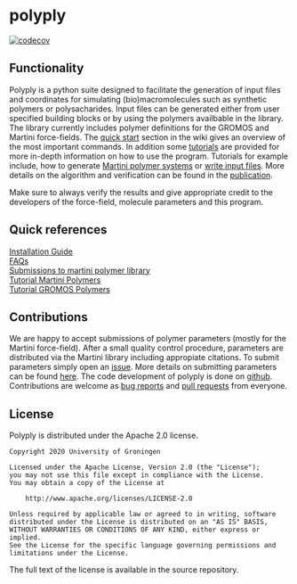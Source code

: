 # polyply

[![codecov](https://codecov.io/gh/marrink-lab/polyply_1.0/branch/master/graph/badge.svg)](https://codecov.io/gh/marrink-lab/polyply_1.0)

## Functionality
Polyply is a python suite designed to facilitate the generation of input files and coordinates for simulating
(bio)macromolecules such as synthetic polymers or polysacharides. Input files can be generated either from user specified building blocks or by using the polymers availbable in the library. The library currently includes polymer definitions for the GROMOS and Martini force-fields. The [quick start](https://github.com/marrink-lab/polyply_1.0/wiki/Quick-Start) section in the wiki gives an overview of the most important commands. In addition some [tutorials][wiki] are provided for more in-depth information on how to use the program. Tutorials for example include, how to generate [Martini polymer systems](https://github.com/marrink-lab/polyply_1.0/wiki/Tutorial:-martini-polymer-melts) or [write input files](https://github.com/marrink-lab/polyply_1.0/wiki/Tutorial:-writing-.ff-input-files). More details on the algorithm and verification can be found in the [publication](https://arxiv.org/abs/2105.05890).

Make sure to always verify the results and give appropriate credit to the developers of the
force-field, molecule parameters and this program. 

## Quick references
[Installation Guide](https://github.com/marrink-lab/polyply_1.0/wiki/Installation)<br/>
[FAQs](https://github.com/marrink-lab/polyply_1.0/wiki/FAQs)<br/>
[Submissions to martini polymer library](https://github.com/marrink-lab/polyply_1.0/wiki/Submit-polymer-parameters)<br/>
[Tutorial Martini Polymers](https://github.com/marrink-lab/polyply_1.0/wiki/Tutorial:-martini-polymer-melts)<br/>
[Tutorial GROMOS Polymers](https://github.com/marrink-lab/polyply_1.0/wiki/Tutorial:-GROMOS-polymer-melts)<br/>

## Contributions
We are happy to accept submissions of polymer parameters (mostly for the Martini force-field). After a small quality control procedure, parameters are distributed via the Martini library including appropiate citations. To submit parameters simply open an [issue][bug reports]. More details on submitting parameters can be found [here](https://github.com/marrink-lab/polyply_1.0/wiki/Submit-polymer-parameters). The code development of polyply is done on [github]. Contributions are welcome as [bug reports] and [pull requests] from everyone.

## License

Polyply is distributed under the Apache 2.0 license.

    Copyright 2020 University of Groningen

	Licensed under the Apache License, Version 2.0 (the "License");
	you may not use this file except in compliance with the License.
	You may obtain a copy of the License at

		http://www.apache.org/licenses/LICENSE-2.0

	Unless required by applicable law or agreed to in writing, software
	distributed under the License is distributed on an "AS IS" BASIS,
	WITHOUT WARRANTIES OR CONDITIONS OF ANY KIND, either express or implied.
	See the License for the specific language governing permissions and
	limitations under the License.

The full text of the license is available in the source repository.

[github]: https://github.com/marrink-lab/polyply_1.0
[bug reports]: https://github.com/marrink-lab/polyply_1.0/issues
[pull requests]: https://github.com/marrink-lab/polyply_1.0/pulls
[wiki]:https://github.com/marrink-lab/polyply_1.0/wiki
[pypi_polyply]: https://pypi.org/project/polyply/
[pipdoc]: https://packaging.python.org/tutorials/installing-packages/#installing-packages
